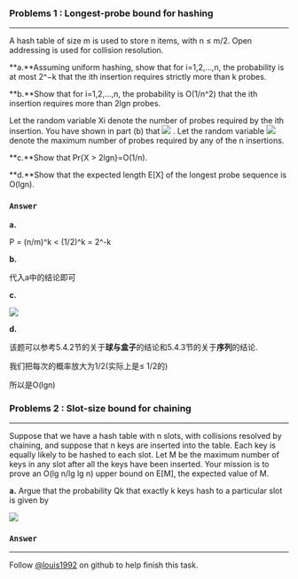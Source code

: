 ### Problems 1 : Longest-probe bound for hashing
***
A hash table of size m is used to store n items, with n ≤ m/2. Open addressing is used for collision resolution.

**a.**Assuming uniform hashing, show that for i=1,2,…,n, the probability is at most 2^−k that the ith insertion requires strictly more than k probes.


**b.**Show that for i=1,2,…,n, the probability is O(1/n^2) that the ith insertion requires more than 2lgn probes.

Let the random variable Xi denote the number of probes required by the ith insertion. You have shown in part (b) that 
![](http://latex.codecogs.com/gif.latex?%0d%0a\\Pr\\{X_i%20>%202\\lg{n}\\}%20=%0d%0aO\(1/n^2\)%20)
. Let the random variable 
![](http://latex.codecogs.com/gif.latex?%0d%0aX%20=%20max_{1%20\\le%20i%20\\le%20n}X_i)
denote the maximum number of probes required by any of the n insertions.

**c.**Show that Pr{X > 2lgn}=O(1/n).

**d.**Show that the expected length E[X] of the longest probe sequence is O(lgn).

### `Answer`
**a.**

P = (n/m)^k < (1/2)^k = 2^-k

**b.**

代入a中的结论即可

**c.**

![](http://latex.codecogs.com/gif.latex?P%20=%20\\prod_{i=0}^{2\\lg{n}}\\frac{m/2-i}{m}%20<%20\\prod_{i=0}^{2\\lg{n}}%20\\frac{1}{2}%20=%20\\frac{1}{2}^{2\\lg{n}}%20=%20\\frac{1}{4}^{\\lg{n}}%20=%204^{\\lg{n^{-1}}}%20=%20O\(n^{-1}\)%20)

**d.**

该题可以参考5.4.2节的关于**球与盒子**的结论和5.4.3节的关于**序列**的结论.

我们把每次的概率放大为1/2(实际上是≤ 1/2的) 

所以是O(lgn)



### Problems 2 : Slot-size bound for chaining
***
Suppose that we have a hash table with n slots, with collisions resolved by chaining, and suppose that n keys are inserted into the table. Each key is equally likely to be hashed to each slot. Let M be the maximum number of keys in any slot after all the keys have been inserted. Your mission is to prove an O(lg n/lg lg n) upper bound on E[M], the expected value of M.

**a.**
Argue that the probability Qk that exactly k keys hash to a particular slot is given by

![](http://latex.codecogs.com/gif.latex?%20Q_k%20=%20\(\\frac{1}{n}^k%20\)%20\(1-\\frac{1}{n}\)^{n-k}%20C_k^n)


### `Answer`



***
Follow [@louis1992](https://github.com/gzc) on github to help finish this task.

